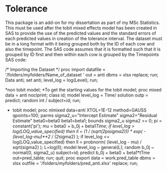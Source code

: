 # Tolerance
This package is an add-on for my dissertation as part of my MSc Statistics.
This must be used after the tobit mixed effects model has been created in SAS to provide the use of the predicted values and the standard errors of each predicted values in creation of the tolerance interval. The dataset must be in a long format with it being grouped both by the ID of each cow and also the timepoint. The SAS code assumes that it is formatted such that it is grouped by ID first and then within each cow is grouped by the Timepoints
SAS code:

/* Importing the Dataset */
proc import datafile  =  '/folders/myfolders/Name_of_dataset '
out  =  anti
dbms  =  xlsx
replace;
run;
Data anti;
	set anti;
	level_log = log(Level);
run;

*non tobit model;
*To get the starting values for the tobit model;
proc mixed data = anti noclprint;
  class id;
  model level_log = Time/ solution outp = predict;
  random int / subject=id;
run;
* tobit model;
proc nlmixed data=anti XTOL=1E-12 method=GAUSS qpoints=100;
parms sigma2_u="Intercept Estimate" sigma2="Residual Estimate" beta0=beta0 beta1=beta1;
bounds sigma2_u sigma2 >= 0;
pi = constant('pi');
mu = beta0 + b_0j + beta1*Time;
if level_log > log(LOQ_value_specified) then ll = (1 / (sqrt(2*pi*sigma2))) * exp( -(level_log-mu)**2 / (2*sigma2) );
if level_log <= log(LOQ_value_specified) then ll =  probnorm( (level_log - mu) / sqrt(sigma2) );
L=log(ll);
model level_log ~ general(L);
random b_0j ~ normal(0, sigma2_u) subject=id;
predict  b_0j + beta0 + beta1*tTme out=pred_table;
run;
quit;
proc export data = work.pred_table
	dbms = xlsx
	outfile = '/folders/myfolders/pred_anti.xlsx'
	replace;
run;
